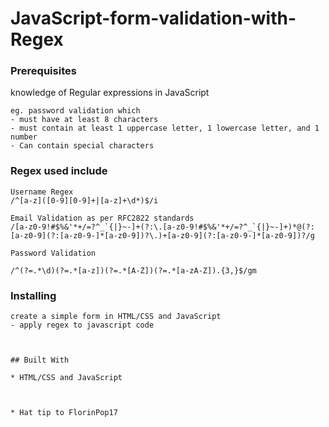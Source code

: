 # JavaScript-form-validation-with-Regex


### Prerequisites

knowledge of Regular expressions in JavaScript

```
eg. password validation which
- must have at least 8 characters
- must contain at least 1 uppercase letter, 1 lowercase letter, and 1 number
- Can contain special characters

```

### Regex used include

```
Username Regex
/^[a-z]([0-9][0-9]+|[a-z]+\d*)$/i

Email Validation as per RFC2822 standards
/[a-z0-9!#$%&'*+/=?^_`{|}~-]+(?:\.[a-z0-9!#$%&'*+/=?^_`{|}~-]+)*@(?:[a-z0-9](?:[a-z0-9-]*[a-z0-9])?\.)+[a-z0-9](?:[a-z0-9-]*[a-z0-9])?/g

Password Validation

/^(?=.*\d)(?=.*[a-z])(?=.*[A-Z])(?=.*[a-zA-Z]).{3,}$/gm
```

### Installing

```
create a simple form in HTML/CSS and JavaScript
- apply regex to javascript code
```

```


## Built With

* HTML/CSS and JavaScript



* Hat tip to FlorinPop17

